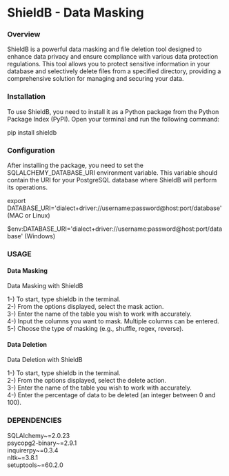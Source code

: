 ﻿# ShieldB - Data Masking

### Overview

ShieldB is a powerful data masking and file deletion tool designed to enhance data privacy and ensure compliance with various data protection regulations. This tool allows you to protect sensitive information in your database and selectively delete files from a specified directory, providing a comprehensive solution for managing and securing your data.


### Installation

To use ShieldB, you need to install it as a Python package from the Python Package Index (PyPI). Open your terminal and run the following command:


pip install shieldb

### Configuration

After installing the package, you need to set the SQLALCHEMY_DATABASE_URI environment variable. This variable should contain the URI for your PostgreSQL database where ShieldB will perform its operations.

export DATABASE_URI='dialect+driver://username:password@host:port/database' (MAC or Linux)

$env:DATABASE_URI='dialect+driver://username:password@host:port/database' (Windows)

### USAGE

#### Data Masking

Data Masking with ShieldB

1-) To start, type shieldb in the terminal.<br>
2-) From the options displayed, select the mask action.<br>
3-) Enter the name of the table you wish to work with accurately.<br>
4-) Input the columns you want to mask. Multiple columns can be entered.<br>
5-) Choose the type of masking (e.g., shuffle, regex, reverse).

#### Data Deletion

Data Deletion with ShieldB

1-) To start, type shieldb in the terminal.<br>
2-) From the options displayed, select the delete action.<br>
3-) Enter the name of the table you wish to work with accurately.<br>
4-) Enter the percentage of data to be deleted (an integer between 0 and 100).

### DEPENDENCIES


SQLAlchemy~=2.0.23<br>
psycopg2-binary~=2.9.1<br>
inquirerpy~=0.3.4<br>
nltk~=3.8.1<br>
setuptools~=60.2.0

